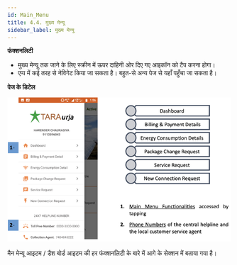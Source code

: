 ```yaml
---
id: Main_Menu
title: 4.4. मुख्य मेन्यू
sidebar_label: मुख्य मेन्यू
---
```


**फंक्शनलिटी**
* मुख्य मेन्यू तक जाने के लिए स्क्रीन में ऊपर दाहिनी ओर दिए गए आइकॉन को टैप करना होगा।
* एप्प में कई तरह से नेविगेट किया जा सकता है। बहुत-से अन्य पेज से यहाँ पहुँचा जा सकता है।

**पेज के डिटेल**

![MAIN MENU](./assets/4.9_MainMenuCust.png)

मैन मेन्यू आइटम / डैश बोर्ड आइटम की हर फंक्शनलिटी के बारे में आगे के सेक्शन में बताया गया है।